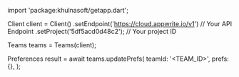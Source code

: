 import 'package:khulnasoft/getapp.dart';

Client client = Client()
    .setEndpoint('https://cloud.appwrite.io/v1') // Your API Endpoint
    .setProject('5df5acd0d48c2'); // Your project ID

Teams teams = Teams(client);

Preferences result = await teams.updatePrefs(
    teamId: '<TEAM_ID>',
    prefs: {},
);
